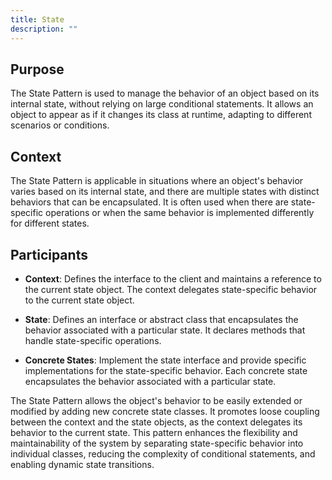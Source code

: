 ```yaml
---
title: State
description: ""
---
```


## Purpose

The State Pattern is used to manage the behavior of an object based on its internal state, without relying on large conditional statements. It allows an object to appear as if it changes its class at runtime, adapting to different scenarios or conditions.

## Context

The State Pattern is applicable in situations where an object's behavior varies based on its internal state, and there are multiple states with distinct behaviors that can be encapsulated. It is often used when there are state-specific operations or when the same behavior is implemented differently for different states.

## Participants

- **Context**: Defines the interface to the client and maintains a reference to the current state object. The context delegates state-specific behavior to the current state object.

- **State**: Defines an interface or abstract class that encapsulates the behavior associated with a particular state. It declares methods that handle state-specific operations.

- **Concrete States**: Implement the state interface and provide specific implementations for the state-specific behavior. Each concrete state encapsulates the behavior associated with a particular state.

The State Pattern allows the object's behavior to be easily extended or modified by adding new concrete state classes. It promotes loose coupling between the context and the state objects, as the context delegates its behavior to the current state. This pattern enhances the flexibility and maintainability of the system by separating state-specific behavior into individual classes, reducing the complexity of conditional statements, and enabling dynamic state transitions.

